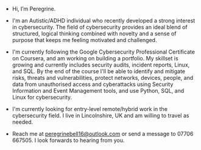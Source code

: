 - Hi, I’m Peregrine.
- I'm an Autistic/ADHD individual who recently developed a strong interest in cybersecurity. The field of cybersecurity provides an ideal blend of structured, logical thinking combined with novelty and a sense of purpose that keeps me feeling motivated and challenged. 
- I'm currently following the Google Cybersecurity Professional Certificate on Coursera, and am working on building a portfolio. My skillset is growing and currently includes security audits, incident reports, Linux, and SQL. By the end of the course I'll be able to identify and mitigate risks, threats and vulnerabilities, protect networks, devices, people, and data from unauthorised access and cyberattacks using Security Information and Event Management tools, and use Python, SQL, and Linux for cybersecurity. 

- I'm currently looking for entry-level remote/hybrid work in the cybersecurity field. I live in Lincolnshire, UK and am willing to travel as needed. 

- Reach me at peregrinebell16@outlook.com or send a message  to 07706 667505. I look forwards to hearing from you. 
